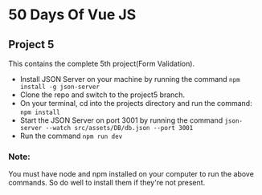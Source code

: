 # 50 Days Of Vue JS
## Project 5

This contains the complete 5th project(Form Validation).
- Install JSON Server on your machine by running the command ```npm install -g json-server```
- Clone the repo and switch to the project5 branch. 
- On your terminal, cd into the projects directory and run the command: ```npm install```
- Start the JSON Server on port 3001 by running the command ```json-server --watch src/assets/DB/db.json --port 3001```
- Run the command ```npm run dev```

### Note:
You must have node and npm installed on your computer to run the above commands. So do well to install them if they're not present.
